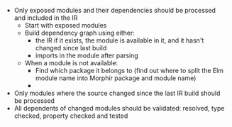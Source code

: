 
- Only exposed modules and their dependencies should be processed and included in the IR
  - Start with exposed modules
  - Build dependency graph using either:
    - the IR if it exists, the module is available in it, and it hasn't changed since last build
    - imports in the module after parsing
  - When a module is not available:
    - Find which package it belongs to (find out where to split the Elm module name into Morphir package and module name)
    - 
- Only modules where the source changed since the last IR build should be processed
- All dependents of changed modules should be validated: resolved, type checked, property checked and tested